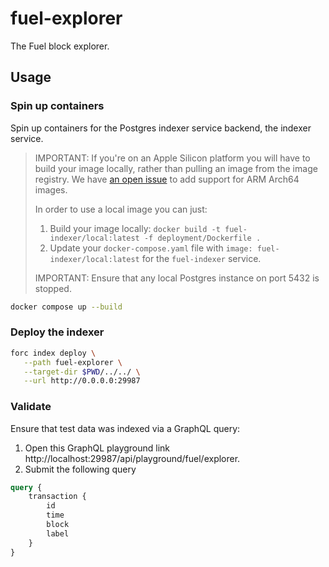 # fuel-explorer

The Fuel block explorer.

## Usage

### Spin up containers

Spin up containers for the Postgres indexer service backend, the indexer service.

> IMPORTANT: If you're on an Apple Silicon platform you will have to build your image locally, rather than pulling an image from the image registry. We have [an open issue](https://github.com/FuelLabs/fuel-indexer/issues/578) to add support for ARM Arch64 images.
>
> In order to use a local image you can just:
>   1. Build your image locally: `docker build -t fuel-indexer/local:latest -f deployment/Dockerfile .`
>   2. Update your `docker-compose.yaml` file with `image: fuel-indexer/local:latest` for the `fuel-indexer` service.
>
> IMPORTANT: Ensure that any local Postgres instance on port 5432 is stopped.

```bash
docker compose up --build
```

### Deploy the indexer

```bash
forc index deploy \
   --path fuel-explorer \
   --target-dir $PWD/../../ \
   --url http://0.0.0.0:29987
```

### Validate

Ensure that test data was indexed via a GraphQL query:
  1. Open this GraphQL playground link http://localhost:29987/api/playground/fuel/explorer.
  2. Submit the following query

```graphql
query {
    transaction {
        id
        time
        block
        label
    }
}
```